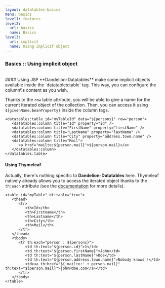 ```yaml
---
layout: datatables-basics
menu: basics
level1: features
level2:
  url: basics
  name: Basics
level3:
  url: implicit
  name: Using implicif object
---
```


### Basics :: Using implicit object 

<br />
#### Using JSP
**Dandelion-Datatables** make some implicit objects available inside the `datatables:table` tag. This way, you can configure the column\'s content as you wish.

Thanks to the `row` table attribute, you will be able to give a name for the current iterated object of the collection. Then, you can access it using `${givenName.beanProperty}` inside the column tags.

	<datatables:table id="myTableId" data="${persons}" row="person">
	   <datatables:column title="Id" property="id" />
	   <datatables:column title="FirstName" property="firstName" />
	   <datatables:column title="LastName" property="lastName" />
	   <datatables:column title="City" property="address.town.name" />
	   <datatables:column title="Mail">
	      <a href="mailto:${person.mail}">${person.mail}</a>
	   </datatables:column>
	</datatables:table>

#### Using Thymeleaf
Actually, there\'s nothing specific to **Dandelion-Datatables** here. Thymeleaf natively already allows you to access the iterated object thanks to the `th:each` attribute (see the [documentation](http://www.thymeleaf.org/usingthymeleaf.html) for more details).

	<table id="myTable" dt:table="true">
	   <thead>
	      <tr>
	         <th>Id</th>
	         <th>Firstname</th>
	         <th>Lastname</th>
	         <th>City</th>
	         <th>Mail</th>
	      </tr>
	   </thead>
	   <tbody>
	      <tr th:each="person : ${persons}">
	         <td th:text="${person.id}">1</td>
	         <td th:text="${person.firstName}">John</td>
	         <td th:text="${person.lastName}">Doe</td>
	         <td th:text="${person.address.town.name}">Nobody knows !</td>
	         <td><a th:href="${'mailto:' + person.mail}" th:text="${person.mail}">john@doe.com</a></td>
	      </tr>
	   </tbody>
	</table>
